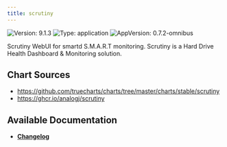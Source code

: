 ```yaml
---
title: scrutiny
---
```


![Version: 9.1.3](https://img.shields.io/badge/Version-9.1.3-informational?style=flat-square) ![Type: application](https://img.shields.io/badge/Type-application-informational?style=flat-square) ![AppVersion: 0.7.2-omnibus](https://img.shields.io/badge/AppVersion-0.7.2-omnibus-informational?style=flat-square)

Scrutiny WebUI for smartd S.M.A.R.T monitoring. Scrutiny is a Hard Drive Health Dashboard & Monitoring solution.

## Chart Sources

- https://github.com/truecharts/charts/tree/master/charts/stable/scrutiny
- https://ghcr.io/analogj/scrutiny

## Available Documentation

- [**Changelog**](./CHANGELOG.md)
